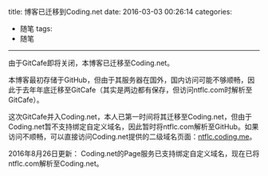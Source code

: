 title: 博客已迁移到Coding.net
date: 2016-03-03 00:26:14
categories:
- 随笔
tags:
- 随笔
---

由于GitCafe即将关闭，本博客已迁移至Coding.net。

本博客最初存储于GitHub，但由于其服务器在国外，国内访问可能不够顺畅，因此于去年年底迁移至GitCafe（其实是两边都有保存，但访问ntflc.com时解析至GitCafe）。

这次GitCafe并入Coding.net，本人已第一时间将其迁移至Coding.net，但由于Coding.net暂不支持绑定自定义域名，因此暂时将ntflc.com解析至GitHub。如果访问不顺畅，可以直接访问Coding.net提供的二级域名页面：[ntflc.coding.me](http://ntflc.coding.me)。

<!-- more -->

2016年8月26日更新：
Coding.net的Page服务已支持绑定自定义域名，现在已将ntflc.com解析至Coding.net。